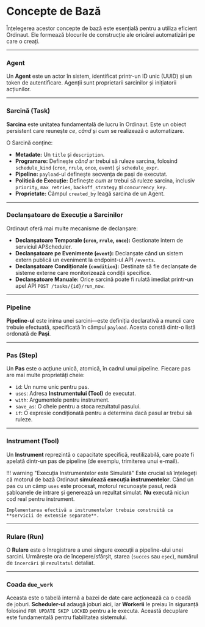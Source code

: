# Concepte de Bază

Înțelegerea acestor concepte de bază este esențială pentru a utiliza eficient Ordinaut. Ele formează blocurile de construcție ale oricărei automatizări pe care o creați.

---

### Agent

Un **Agent** este un actor în sistem, identificat printr-un ID unic (UUID) și un token de autentificare. Agenții sunt proprietarii sarcinilor și inițiatorii acțiunilor.

---

### Sarcină (Task)

**Sarcina** este unitatea fundamentală de lucru în Ordinaut. Este un obiect persistent care reunește *ce*, *când* și *cum* se realizează o automatizare.

O Sarcină conține:
- **Metadate:** Un `title` și `description`.
- **Programare:** Definește *când* ar trebui să ruleze sarcina, folosind `schedule_kind` (`cron`, `rrule`, `once`, `event`) și `schedule_expr`.
- **Pipeline:** `payload`-ul definește secvența de pași de executat.
- **Politică de Execuție:** Definește *cum* ar trebui să ruleze sarcina, inclusiv `priority`, `max_retries`, `backoff_strategy` și `concurrency_key`.
- **Proprietate:** Câmpul `created_by` leagă sarcina de un Agent.

---

### Declanșatoare de Execuție a Sarcinilor

Ordinaut oferă mai multe mecanisme de declanșare:

- **Declanșatoare Temporale (`cron`, `rrule`, `once`):** Gestionate intern de serviciul APScheduler.
- **Declanșatoare pe Evenimente (`event`):** Declanșate când un sistem extern publică un eveniment la endpoint-ul API `/events`.
- **Declanșatoare Condiționale (`condition`):** Destinate să fie declanșate de sisteme externe care monitorizează condiții specifice.
- **Declanșatoare Manuale:** Orice sarcină poate fi rulată imediat printr-un apel API `POST /tasks/{id}/run_now`.

---

### Pipeline

**Pipeline-ul** este inima unei sarcini—este definiția declarativă a muncii care trebuie efectuată, specificată în câmpul `payload`. Acesta constă dintr-o listă ordonată de **Pași**.

---

### Pas (Step)

Un **Pas** este o acțiune unică, atomică, în cadrul unui pipeline. Fiecare pas are mai multe proprietăți cheie:

- `id`: Un nume unic pentru pas.
- `uses`: Adresa **Instrumentului (Tool)** de executat.
- `with`: Argumentele pentru instrument.
- `save_as`: O cheie pentru a stoca rezultatul pasului.
- `if`: O expresie condiționată pentru a determina dacă pasul ar trebui să ruleze.

---

### Instrument (Tool)

Un **Instrument** reprezintă o capacitate specifică, reutilizabilă, care poate fi apelată dintr-un pas de pipeline (de exemplu, trimiterea unui e-mail).

!!! warning "Execuția Instrumentelor este Simulată"
    Este crucial să înțelegeți că motorul de bază Ordinaut **simulează execuția instrumentelor**. Când un pas cu un câmp `uses` este procesat, motorul recunoaște pasul, redă șabloanele de intrare și generează un rezultat simulat. **Nu** execută niciun cod real pentru instrument.

    Implementarea efectivă a instrumentelor trebuie construită ca **servicii de extensie separate**.

---

### Rulare (Run)

O **Rulare** este o înregistrare a unei singure execuții a pipeline-ului unei sarcini. Urmărește ora de începere/sfârșit, starea (`succes` sau `eșec`), numărul de `încercări` și `rezultatul` detaliat.

---

### Coada `due_work`

Aceasta este o tabelă internă a bazei de date care acționează ca o coadă de joburi. **Scheduler-ul** adaugă joburi aici, iar **Workerii** le preiau în siguranță folosind `FOR UPDATE SKIP LOCKED` pentru a le executa. Această decuplare este fundamentală pentru fiabilitatea sistemului.